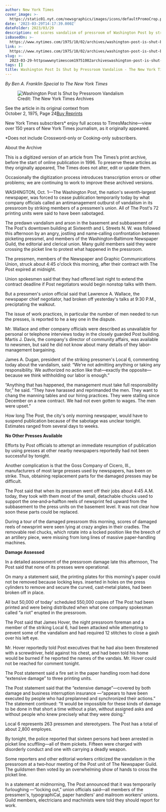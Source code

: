 ```yaml
---
author: New York Times
cover_image: >-
  https://static01.nyt.com/newsgraphics/images/icons/defaultPromoCrop.png?year=1975
date: '2023-03-29T14:17:39.000Z'
dateFolder: 2023/03/29
description: ed scores vandalism of pressroom of Washington Post by striking pressmen
isBasedOn: >-
  https://www.nytimes.com/1975/10/02/archives/washington-post-is-shut-by-pressroom-vandalism.html
link: >-
  https://www.nytimes.com/1975/10/02/archives/washington-post-is-shut-by-pressroom-vandalism.html
slug: >-
  2023-03-29-httpswwwnytimescom19751002archiveswashington-post-is-shut-by-pressroom-vandalismhtml
tags: []
title: Washington Post Is Shut by Pressroom Vandalism - The New York Times
---
```

<p><i><p>By Ben A. Franklin Special to The New York Times</p></i></p>
<figure><img alt="Washington Post Is Shut by Pressroom Vandalism" src="https://s1.nyt.com/timesmachine/pages/1/1975/10/02/105346365_360W.png?quality=75&amp;auto=webp&amp;disable=upscale" srcset=""/><figcaption> Credit: The New York Times Archives </figcaption></figure>
<p>See the article in its original context from <br/>
October 2, 1975, Page 24<a href="https://store.nytimes.com/collections/new-york-times-page-reprints?utm_source=nytimes&amp;utm_medium=article-page&amp;utm_campaign=reprints">Buy Reprints</a></p>
<p>New York Times subscribers* enjoy full access to TimesMachine—view over 150 years of New York Times journalism, as it originally appeared.</p>
<p>*Does not include Crossword-only or Cooking-only subscribers.</p>
<p>About the Archive</p>
<p>This is a digitized version of an article from The Times’s print archive, before the start of online publication in 1996. To preserve these articles as they originally appeared, The Times does not alter, edit or update them.</p>
<p>Occasionally the digitization process introduces transcription errors or other problems; we are continuing to work to improve these archived versions.</p>
<p>WASHINGTON, Oct. 1—The Washington Post, the nation's seventh‐largest newspaper, was forced to cease publication temporarily today by what company officials called an antimanagement outburst of vandalism in its pressroom by striking members of a pressmen's union. All of The Post's 72 printing units were said to have been sabotaged.</p>
<p>The predawn vandalism and arson in the basement and subbasement of The Post's downtown building at Sixteenth and L Streets N. W. was followed this afternoon by an angry, jostling and name‐calling confrontation between picketing pressmel, and members of the Washington‐Baltimore Newspaper Guild, the editorial and clerical union. Many guild members said they were crossing the picket line to protest what happened in the pressroom.</p>
<p>The pressmen, members of the Newspaper and Graphic Communications Union, struck about 4:45 o'clock this morning, after their contract with The Post expired at midnight.</p>
<p>Union spokesmen said that they had offered last night to extend the contract deadline if Post negotiators would begin nonstop talks with them.</p>
<p>But a pressmen's union official said that Lawrence A. WalIace, the newspaper chief negotiator, had broken off yesterday's talks at 9:30 P.M., preciptating the walkout.</p>
<p>The issue of work practices, in particular the number of men needed to run the presses, is reported to he a key one in the dispute.</p>
<p>Mr. Wallace and other company officials were described as unavailable for personal or telephone interviews today in the closely guarded Post building. Martis J. Davis, the company's director of community affairs, was available to newsmen, but said he did not know about many details of they labor‐management bargaining.</p>
<p>James A. Dugan, president of the striking pressmen's Local 6, commenting today about the vandalism, said: “We're not admitting anything or taking any responsibility. We authorized no action like that—exactly the opposite—because we think withholding our labor is enough.”</p>
<p>“Anything that has happened, the management must take full responsibility for,” he said. “They have harassed and reprimanded the men. They want to chang the manning tables and our hiring practices. They were stalling since December on a new contract. We had not even gotten to wages. The men were upset.”</p>
<p>How long The Post, the city's only morning newspaper, would have to suspend publication because of the sabotage was unclear tonight. Estimates ranged from several days to weeks.</p>
<p><strong>No Other Presses Available</strong></p>
<p>Efforts by Post officials to attempt an immediate resumption of publication by using presses at other nearby newspapers reportedly had not been successful by tonight.</p>
<p>Another complication is that the Goss Company of Cicero, Ill., manufacturers of most large presses used by newspapers, has been on strike. Thus, obtaining replacement parts for the damaged presses may be difficult.</p>
<p>The Post said that when its pressmen went off their jobs about 4:45 A.M. today, they took with them most of the small, detachable chucks used to support the one‐and‐a‐halfton reels of newsprint fed upward from the subbasement to the press units on the basement level. It was not clear how soon these parts could be replaced.</p>
<p>During a tour of the damaged pressroom this morning, scores of damaged reels of newsprint were seen lying at crazy angles in their cradles. The removable reel chucks, which rotate into a locked position like the breech of an artillery piece, were missing from long lines of massive paper‐handling machines.</p>
<p><strong>Damage Assessed</strong></p>
<p>In a detailed assessment of the pressroom damage late this afternoon, The Post said that none of its presses were operational.</p>
<p>On many a statement said, the printing plates for this morning's paper could not be removed because locking keys. inserted in holes on the press cylinders to remove and secure the curved, cast‐metal plates, had been broken off in place.</p>
<p>All but 50,000 of today' scheduled 550,000 copies of The Post had been printed and were being distributed when what one company spokesman called “a riot” erupted in the pressroom.</p>
<p>The Post said that James Hover, the night pressroom foreman and a member of the striking Local 6, had been attacked while attempting to prevent some of the vandalism and had required 12 stitches to close a gash over his left eye.</p>
<p>Mr. Hover reportedly told Post executives that he had also been threatened with a screwdriver, held against his chest, and had been told his home would be burned if he reported the names of the vandais. Mr. Hover could not be reached for comment tonight.</p>
<p>The Post statement said a fire set in the paper handling room had done “extensive damage” to three printing units.</p>
<p>The Post statement said that the “extensive damage”—covered by both damage and business interruption insurance —“appears to have been executed by people who had preplanned and synchronized their actions.” The statement continued: “It would be impossible for these kinds of damage to be done in that short a time without a plan, without assigned asks and without people who knew precisely what they were doing.”</p>
<p>Local 6 represents 263 pressmen and stereotypers. The Post has a total of about 2,800 employes.</p>
<p>By tonight, the police reported that sixteen persons had been arrested in picket line scuffling—all of them pickets. Fifteen were charged with disorderly conduct and one with carrying a deadly weapon.</p>
<p>Some reporters and other editorial workers criticized the vandalism in the pressroom at a two‐hour meeting of the Post unit of The Newspaper Guild. The guildsmen then voted by an overwhelming show of hands to cross the picket line.</p>
<p>In a statement at midmorning, The Post announced that it was temporarily furloughing —“locking out,” union officials said—all members of the pressmen's, typographiCal, paper handlers' and mailroom workers' unions. Guild members, electricians and machinists were told they should report for work.</p>

